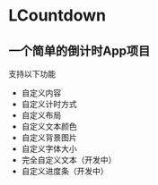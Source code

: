 # LCountdown
一个简单的倒计时App项目
-------------
支持以下功能
* 自定义内容
* 自定义计时方式
* 自定义布局
* 自定义文本颜色
* 自定义背景图片
* 自定义字体大小
* 完全自定义文本（开发中）
* 自定义进度条（开发中）
